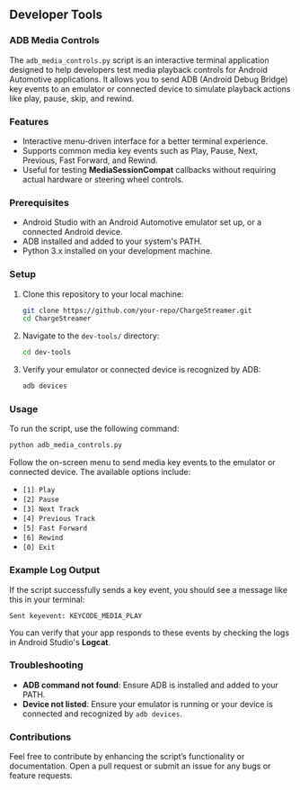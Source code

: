 ## **Developer Tools**

### **ADB Media Controls**
The `adb_media_controls.py` script is an interactive terminal application designed to help developers test media playback controls for Android Automotive applications. It allows you to send ADB (Android Debug Bridge) key events to an emulator or connected device to simulate playback actions like play, pause, skip, and rewind.

### **Features**
- Interactive menu-driven interface for a better terminal experience.
- Supports common media key events such as Play, Pause, Next, Previous, Fast Forward, and Rewind.
- Useful for testing **MediaSessionCompat** callbacks without requiring actual hardware or steering wheel controls.

### **Prerequisites**
- Android Studio with an Android Automotive emulator set up, or a connected Android device.
- ADB installed and added to your system's PATH.
- Python 3.x installed on your development machine.

### **Setup**
1. Clone this repository to your local machine:
   ```bash
   git clone https://github.com/your-repo/ChargeStreamer.git
   cd ChargeStreamer
   ```
2. Navigate to the `dev-tools/` directory:
   ```bash
   cd dev-tools
   ```
3. Verify your emulator or connected device is recognized by ADB:
   ```bash
   adb devices
   ```

### **Usage**
To run the script, use the following command:
```bash
python adb_media_controls.py
```

Follow the on-screen menu to send media key events to the emulator or connected device. The available options include:
- `[1] Play`
- `[2] Pause`
- `[3] Next Track`
- `[4] Previous Track`
- `[5] Fast Forward`
- `[6] Rewind`
- `[0] Exit`

### **Example Log Output**
If the script successfully sends a key event, you should see a message like this in your terminal:
```
Sent keyevent: KEYCODE_MEDIA_PLAY
```

You can verify that your app responds to these events by checking the logs in Android Studio's **Logcat**.

### **Troubleshooting**
- **ADB command not found**: Ensure ADB is installed and added to your PATH.
- **Device not listed**: Ensure your emulator is running or your device is connected and recognized by `adb devices`.

### **Contributions**
Feel free to contribute by enhancing the script’s functionality or documentation. Open a pull request or submit an issue for any bugs or feature requests.
